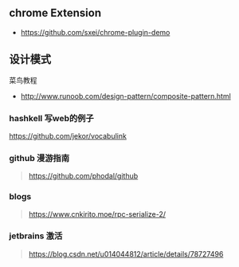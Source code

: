 ## chrome Extension
- https://github.com/sxei/chrome-plugin-demo

## 设计模式
菜鸟教程
- http://www.runoob.com/design-pattern/composite-pattern.html


### hashkell 写web的例子
https://github.com/jekor/vocabulink

### github 漫游指南
> https://github.com/phodal/github

### blogs
> https://www.cnkirito.moe/rpc-serialize-2/

### jetbrains 激活
> https://blog.csdn.net/u014044812/article/details/78727496
